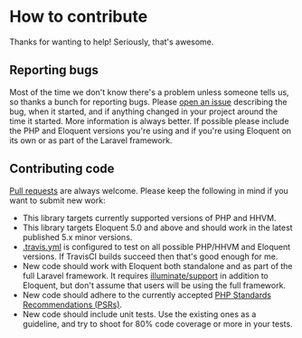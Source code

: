# How to contribute

Thanks for wanting to help! Seriously, that's awesome.

## Reporting bugs

Most of the time we don't know there's a problem unless someone tells us, so thanks a bunch for reporting bugs. Please [open an issue](https://github.com/klaude/eloquent-preferences/issues/new) describing the bug, when it started, and if anything changed in your project around the time it started. More information is always better. If possible please include the PHP and Eloquent versions you're using and if you're using Eloquent on its own or as part of the Laravel framework.

## Contributing code

[Pull requests](https://github.com/klaude/eloquent-preferences/pulls) are always welcome. Please keep the following in mind if you want to submit new work:

* This library targets currently supported versions of PHP and HHVM.
* This library targets Eloquent 5.0 and above and should work in the latest published 5.x minor versions.
* [.travis.yml](https://github.com/klaude/eloquent-preferences/blob/master/.travis.yml) is configured to test on all possible PHP/HHVM and Eloquent versions. If TravisCI builds succeed then that's good enough for me.
* New code should work with Eloquent both standalone and as part of the full Laravel framework. It requires [illuminate/support](https://github.com/illuminate/support) in addition to Eloquent, but don't assume that users will be using the full framework.
* New code should adhere to the currently accepted [PHP Standards Recommendations (PSRs)](http://www.php-fig.org/psr/).
* New code should include unit tests. Use the existing ones as a guideline, and try to shoot for 80% code coverage or more in your tests.
